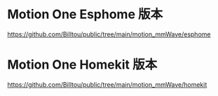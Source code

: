 # Motion One Esphome 版本
https://github.com/Billtou/public/tree/main/motion_mmWave/esphome

# Motion One Homekit 版本
https://github.com/Billtou/public/tree/main/motion_mmWave/homekit
